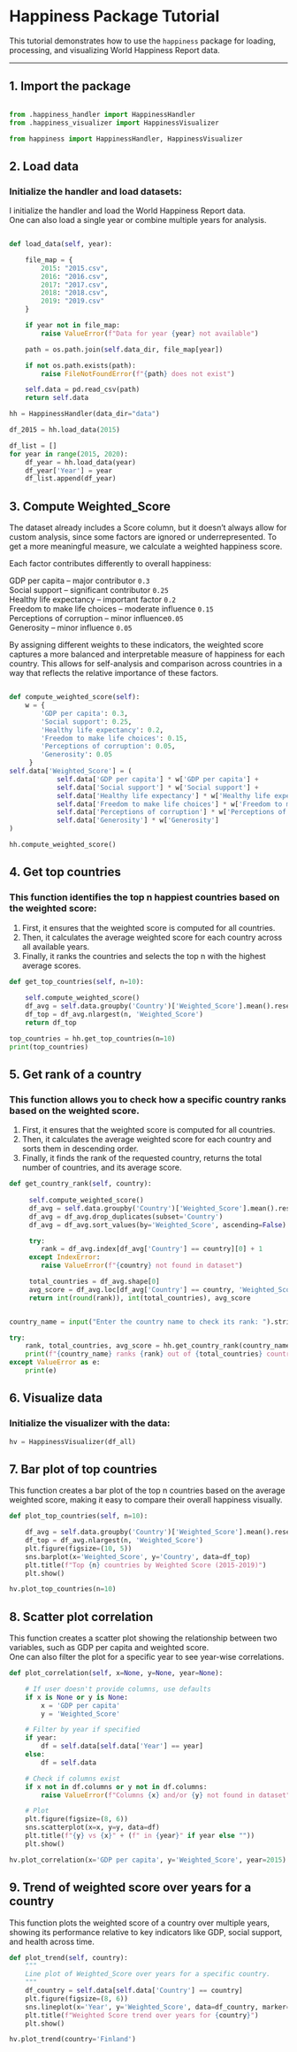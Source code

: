# Happiness Package Tutorial

This tutorial demonstrates how to use the `happiness` package for loading, processing, and visualizing World Happiness Report data.

---

## 1. Import the package

```python

from .happiness_handler import HappinessHandler
from .happiness_visualizer import HappinessVisualizer

from happiness import HappinessHandler, HappinessVisualizer
```

## 2. Load data
### Initialize the handler and load datasets:
I initialize the handler and load the World Happiness Report data. <br>
One can also load a single year or combine multiple years for analysis.
```python

def load_data(self, year):

    file_map = {
        2015: "2015.csv",
        2016: "2016.csv",
        2017: "2017.csv",
        2018: "2018.csv",
        2019: "2019.csv"
    }

    if year not in file_map:
        raise ValueError(f"Data for year {year} not available")

    path = os.path.join(self.data_dir, file_map[year])

    if not os.path.exists(path):
        raise FileNotFoundError(f"{path} does not exist")

    self.data = pd.read_csv(path)
    return self.data

hh = HappinessHandler(data_dir="data")

df_2015 = hh.load_data(2015)

df_list = []
for year in range(2015, 2020):
    df_year = hh.load_data(year)
    df_year['Year'] = year
    df_list.append(df_year)
```
## 3. Compute Weighted_Score

The dataset already includes a Score column, but it doesn’t always allow for custom analysis, since some factors are ignored or underrepresented. To get a more meaningful measure, we calculate a weighted happiness score.<br>

Each factor contributes differently to overall happiness:<br>

GDP per capita – major contributor `0.3`<br>
Social support – significant contributor `0.25`<br>
Healthy life expectancy – important factor `0.2`<br>
Freedom to make life choices – moderate influence `0.15`<br>
Perceptions of corruption – minor influence`0.05`<br>
Generosity – minor influence `0.05`<br>

By assigning different weights to these indicators, the weighted score captures a more balanced and interpretable measure of happiness for each country. This allows for self-analysis and comparison across countries in a way that reflects the relative importance of these factors.

```python

def compute_weighted_score(self):
    w = {
        'GDP per capita': 0.3,
        'Social support': 0.25,
        'Healthy life expectancy': 0.2,
        'Freedom to make life choices': 0.15,
        'Perceptions of corruption': 0.05, 
        'Generosity': 0.05 
     }
self.data['Weighted_Score'] = (
            self.data['GDP per capita'] * w['GDP per capita'] +
            self.data['Social support'] * w['Social support'] +
            self.data['Healthy life expectancy'] * w['Healthy life expectancy'] +
            self.data['Freedom to make life choices'] * w['Freedom to make life choices'] +
            self.data['Perceptions of corruption'] * w['Perceptions of corruption'] +
            self.data['Generosity'] * w['Generosity']
)

hh.compute_weighted_score()

```

## 4. Get top countries

### This function identifies the top n happiest countries based on the weighted score:
1. First, it ensures that the weighted score is computed for all countries.
2. Then, it calculates the average weighted score for each country across all available years.
3. Finally, it ranks the countries and selects the top n with the highest average scores.

```python
def get_top_countries(self, n=10):
        
    self.compute_weighted_score()  
    df_avg = self.data.groupby('Country')['Weighted_Score'].mean().reset_index()
    df_top = df_avg.nlargest(n, 'Weighted_Score')
    return df_top

top_countries = hh.get_top_countries(n=10)
print(top_countries)
```


## 5. Get rank of a country
### This function allows you to check how a specific country ranks based on the weighted score.
1. First, it ensures that the weighted score is computed for all countries.
2. Then, it calculates the average weighted score for each country and sorts them in descending order.
3. Finally, it finds the rank of the requested country, returns the total number of countries, and its average score.


```python
def get_country_rank(self, country):
       
     self.compute_weighted_score()  
     df_avg = self.data.groupby('Country')['Weighted_Score'].mean().reset_index()
     df_avg = df_avg.drop_duplicates(subset='Country')
     df_avg = df_avg.sort_values(by='Weighted_Score', ascending=False).reset_index(drop=True)

     try:
        rank = df_avg.index[df_avg['Country'] == country][0] + 1
     except IndexError:
        raise ValueError(f"{country} not found in dataset")

     total_countries = df_avg.shape[0]
     avg_score = df_avg.loc[df_avg['Country'] == country, 'Weighted_Score'].values[0]
     return int(round(rank)), int(total_countries), avg_score


country_name = input("Enter the country name to check its rank: ").strip()

try:
    rank, total_countries, avg_score = hh.get_country_rank(country_name)
    print(f"{country_name} ranks {rank} out of {total_countries} countries with an average score of {avg_score:.2f}")
except ValueError as e:
    print(e)
```

## 6. Visualize data
### Initialize the visualizer with the data:

```python
hv = HappinessVisualizer(df_all) 
```

## 7. Bar plot of top countries
This function creates a bar plot of the top n countries based on the average weighted score, making it easy to compare their overall happiness visually.

```python
def plot_top_countries(self, n=10):

    df_avg = self.data.groupby('Country')['Weighted_Score'].mean().reset_index()
    df_top = df_avg.nlargest(n, 'Weighted_Score')
    plt.figure(figsize=(10, 5))
    sns.barplot(x='Weighted_Score', y='Country', data=df_top)
    plt.title(f"Top {n} countries by Weighted Score (2015-2019)")
    plt.show()

hv.plot_top_countries(n=10)
```

## 8. Scatter plot correlation
This function creates a scatter plot showing the relationship between two variables, such as GDP per capita and weighted score.<br>
One can also filter the plot for a specific year to see year-wise correlations.
```python
def plot_correlation(self, x=None, y=None, year=None):

    # If user doesn't provide columns, use defaults
    if x is None or y is None:
        x = 'GDP per capita'
        y = 'Weighted_Score'

    # Filter by year if specified
    if year:
        df = self.data[self.data['Year'] == year]
    else:
        df = self.data

    # Check if columns exist
    if x not in df.columns or y not in df.columns:
        raise ValueError(f"Columns {x} and/or {y} not found in dataset")

    # Plot
    plt.figure(figsize=(8, 6))
    sns.scatterplot(x=x, y=y, data=df)
    plt.title(f"{y} vs {x}" + (f" in {year}" if year else ""))
    plt.show()

hv.plot_correlation(x='GDP per capita', y='Weighted_Score', year=2015)
```

## 9. Trend of weighted score over years for a country
This function plots the weighted score of a country over multiple years, showing its performance relative to key indicators like GDP, social support, and health across time.
```python
def plot_trend(self, country):
    """
    Line plot of Weighted_Score over years for a specific country.
    """
    df_country = self.data[self.data['Country'] == country]
    plt.figure(figsize=(8, 6))
    sns.lineplot(x='Year', y='Weighted_Score', data=df_country, marker='o')
    plt.title(f"Weighted Score trend over years for {country}")
    plt.show()

hv.plot_trend(country='Finland')
```
